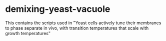 # demixing-yeast-vacuole
This contains the scripts used in "Yeast cells actively tune their membranes to phase separate in vivo, with transition temperatures that scale with growth temperatures"
